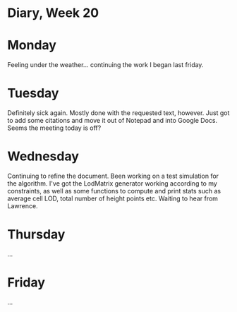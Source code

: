 # Diary, Week 20

# Monday

Feeling under the weather... continuing the work I began last friday.

# Tuesday

Definitely sick again. Mostly done with the requested text, however. Just got to add some citations and move it out of Notepad and into Google Docs. Seems the meeting today is off?

# Wednesday

Continuing to refine the document. Been working on a test simulation for the algorithm. I've got the LodMatrix generator working according to my constraints, as well as some functions to compute and print stats such as average cell LOD, total number of height points etc. Waiting to hear from Lawrence.

# Thursday

...

# Friday

...
